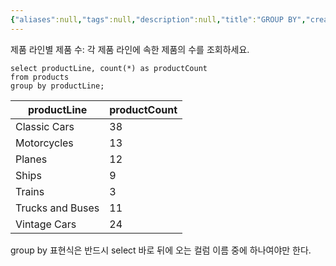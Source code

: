 ```yaml
---
{"aliases":null,"tags":null,"description":null,"title":"GROUP BY","created":"2024-03-14T11:47:22","updated":"2024-03-14T14:08:01","dg-publish":true,"permalink":"/docs/GROUP BY/","dgPassFrontmatter":true}
---
```


제품 라인별 제품 수: 각 제품 라인에 속한 제품의 수를 조회하세요.

```mysql
select productLine, count(*) as productCount
from products
group by productLine;
```

| productLine      | productCount |
| ---------------- | ------------ |
| Classic Cars     | 38           |
| Motorcycles      | 13           |
| Planes           | 12           |
| Ships            | 9            |
| Trains           | 3            |
| Trucks and Buses | 11           |
| Vintage Cars     | 24           |

group by 표현식은 반드시 select 바로 뒤에 오는 컬럼 이름 중에 하나여야만 한다.
